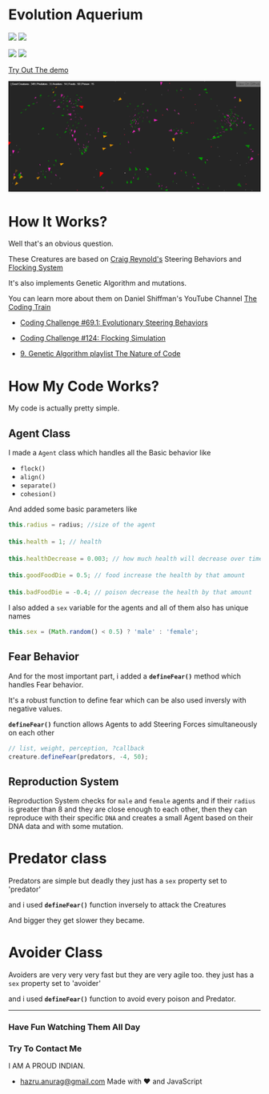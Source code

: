 # Evolution Aquerium
[![](https://img.shields.io/github/license/anuraghazra/EvolutionAquerium.svg)](https://github.com/anuraghazra/EvolutionAquerium/blob/master/LICENSE)
[![](https://img.shields.io/github/stars/anuraghazra/EvolutionAquerium.svg)](https://github.com/anuraghazra/EvolutionAquerium)

![](https://img.shields.io/badge/flocking-behavior-orange.svg)
![](https://img.shields.io/badge/Creative-Coding-ff69b4.svg)


<a href="https://anuraghazra.github.io/EvolutionAquerium">Try Out The demo</a>

![Craig Reynold's](/src/screenshot.png)

# How It Works?

Well that's an obvious question.

These Creatures are based on  [Craig Reynold's](https://www.red3d.com/cwr/index.html) Steering Behaviors and [Flocking System](https://www.red3d.com/cwr/boids/)

It's also implements Genetic Algorithm and mutations.

You can learn more about them on Daniel Shiffman's YouTube Channel [The Coding Train](https://www.youtube.com/user/shiffman) 

* [Coding Challenge #69.1: Evolutionary Steering Behaviors](https://www.youtube.com/watch?v=flxOkx0yLrY&t=1223s) 

* [Coding Challenge #124: Flocking Simulation](https://www.youtube.com/watch?v=mhjuuHl6qHM&t=1978s)

* [9. Genetic Algorithm playlist The Nature of Code](https://www.youtube.com/playlist?list=PLRqwX-V7Uu6bJM3VgzjNV5YxVxUwzALHV)

# How My Code Works?
My code is actually pretty simple.

## Agent Class
I made a `Agent` class which handles all the Basic behavior like 
* `flock()`
* `align()`
* `separate()`
* `cohesion()`

And added some basic parameters like 
```javascript
this.radius = radius; //size of the agent

this.health = 1; // health 

this.healthDecrease = 0.003; // how much health will decrease over time

this.goodFoodDie = 0.5; // food increase the health by that amount 

this.badFoodDie = -0.4; // poison decrease the health by that amount
```
I also added a `sex` variable for the agents and all of them also has unique names

```javascript
this.sex = (Math.random() < 0.5) ? 'male' : 'female';
```

## Fear Behavior
And for the most important part, i added a **`defineFear()`** method which handles Fear behavior.

It's a robust function to define fear which can be also used inversly with negative values.

**`defineFear()`** function allows Agents to add Steering Forces simultaneously on each other


```javascript
// list, weight, perception, ?callback
creature.defineFear(predators, -4, 50);
```

## Reproduction System
Reproduction System checks for `male` and `female` agents and if their `radius` is greater than 8 and they are close enough to each other, then they can reproduce with their specific `DNA` and creates a small Agent based on their DNA data and with some mutation. 


# Predator class 
Predators are simple but deadly 
they just has a `sex` property set to 'predator'

and i used **`defineFear()`** function inversely to attack the Creatures

And bigger they get slower they became.

# Avoider Class

Avoiders are very very very fast but they are very agile too.
they just has a `sex` property set to 'avoider'


and i used **`defineFear()`** function to avoid every poison and Predator.

-----------

<!-- ## Small, Little, Slow, Fast, Big Creatures With Simple Flocking System and Steering Behaviours
 -->
### Have Fun Watching Them All Day

### Try To Contact Me
I AM A PROUD INDIAN.
* hazru.anurag@gmail.com
Made with :heart: and JavaScript